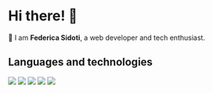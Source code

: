 # **Hi there!** 🖖

👤 I am **Federica Sidoti**, a web developer and tech enthusiast. 

## Languages and technologies
<img src="https://img.shields.io/badge/JavaScript-EFD81D?style=for-the-badge&logo=javascript&logoColor=black" /><!-- JavaScript -->
<img src="https://img.shields.io/badge/Node.js-43853D?style=for-the-badge&logo=nodedotjs&logoColor=white" /><!-- Node.js -->
<img src="https://img.shields.io/badge/-Vite-A94DFE?logo=vite&logoColor=white&style=for-the-badge"><!-- Vite -->
<img src="https://img.shields.io/badge/-Vue-42b883?logo=vuedotjs&logoColor=white&style=for-the-badge"><!-- Vue -->
<img src="https://img.shields.io/badge/-Laravel-ABCDEF?logo=laravel&logoColor=white&style=for-the-badge"> <!-- Laravel -->



